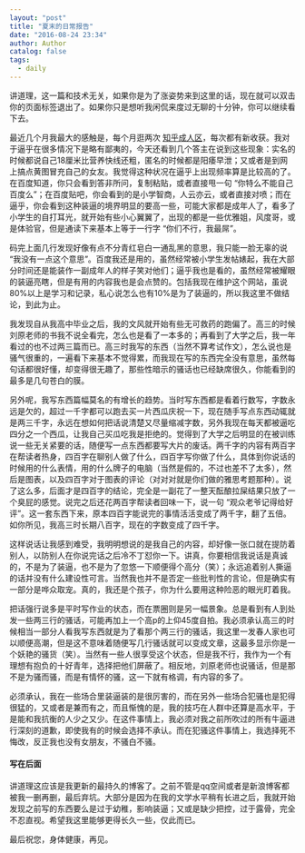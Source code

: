 ```yaml
---
layout: "post"
title: "夏末的日常报告"
date: "2016-08-24 23:34"
author: Author
catalog: false
tags:
  - daily
---
```


讲道理，这一篇和技术无关，如果你是为了涨姿势来到这里的话，现在就可以双击你的页面标签退出了。如果你只是想听我闲侃来度过无聊的十分钟，你可以继续看下去。

最近几个月我最大的感触是，每个月逛两次 [知乎成人区][1]，每次都有新收获。我对于逼乎在很多情况下是略有鄙夷的，今天还看到几个答主在说到这些现象：实名的时候都说自己18厘米比营养快线还粗，匿名的时候都是阳痿早泄；又或者是到网上搞点黄图冒充自己的女友。我觉得这种状况在逼乎上出现频率算是比较高的了。在百度知道，你只会看到答非所问，复制粘贴，或者直接甩一句 “你特么不能自己百度么”；在百度贴吧，你会看到的是小学智商，人云亦云，或者直接对喷；而在逼乎，你会看到这种装逼的境界明显的要高一些，可能大家都是成年人了，看多了小学生的自打耳光，就开始有些小心翼翼了，出现的都是一些优雅姐，风度哥，或是体验官，但是通读下来基本上等于一行字 “你们不行，我最屌”。

码完上面几行发现好像有点不分青红皂白一通乱黑的意思，我只能一脸无辜的说 “我没有一点这个意思”。百度我还是用的，虽然经常被小学生发帖婊起，我在大部分时间还是能装作一副成年人的样子笑对他们；逼乎我也是看的，虽然经常被耀眼的装逼亮瞎，但是有用的内容我也是会点赞的。包括我现在维护这个网站，虽说80%以上是学习和记录，私心说怎么也有10%是为了装逼的，所以我这里不做结论，到此为止。

我发现自从我高中毕业之后，我的文风就开始有些无可救药的跑偏了。高三的时候刘原老师的书我不说全看完，怎么也是看了一本多的；再看到了大学之后，我一年看过的也不过两三篇而已。高三时我写的东西（当然不算考试作文），怎么说也是骚气很重的，一遍看下来基本不觉得累，而我现在写的东西完全没有意思，虽然每句话都很好懂，却变得很无趣了，那些性暗示的骚话也已经缺席很久，你能看到的最多是几句苍白的膜。

另外呢，我写东西篇幅莫名的有增长的趋势。当时写东西都是看着行数写，字数永远是欠的，超过一千字都可以跑去买一片西瓜庆祝一下，现在随手写点东西动辄就是两三千字，永远在想如何把话说清楚又尽量缩减字数，另外我现在每天都被逼吃四分之一个西瓜，让我自己买瓜吃我是拒绝的。觉得到了大学之后明显的在被训练说一些无关紧要的话，随便写一点东西都要写大片的废话。两千字的内容有两百字在帮读者热身，四百字在聊别人做了什么，四百字写你做了什么，具体到你说话的时候用的什么表情，用的什么牌子的电脑（当然是假的，不过也差不了太多），然后是图表，以及四百字对于图表的评论（对对对就是你们做的雅思考题那种）。说了这么多，后面才是四百字的结论，完全是一副花了一整天酝酿拉屎结果只放了一个臭屁的感觉。说完之后还花两百字帮读者回味一下，说一句 “观众老爷记得给好评”。这一套东西下来，原本四百字能说完的事情活活变成了两千字，翻了五倍。如你所见，我高三时长期八百字，现在的字数变成了四千字。

这样说话让我感到难受，我明明想说的是我自己的内容，却好像一张口就在提防着别人，以防别人在你说完话之后冷不丁怼你一下。讲真，你要相信我说话是真诚的，不是为了装逼，也不是为了忽悠一下顺便得个高分（笑）；永远追着别人撕逼的话并没有什么建设性可言。当然我也并不是否定一些批判性的言论，但是确实有一部分是哗众取宠。真的，我还是个孩子，你为什么要用这种险恶的眼光盯着我。

把话强行说多是平时写作业的状态，而在票圈则是另一幅景象。总是看到有人到处发一些两三行的骚话，可能再加上一个高p的上仰45度自拍。我必须承认高三的时候相当一部分人看我写东西就是为了看那个两三行的骚话，我这里一发春人家也可以顺便高潮，但是这不意味着随便写几行骚话就可以变成文章，这最多显示你是一个妖艳的骚货（笑）。当然有一些人很享受这个状态，但是我不行，我作为一个有理想有抱负的十好青年，选择把他们屏蔽了。相反地，刘原老师也说骚话，但是那不是为骚而骚，而是有情怀的骚，这一下就有格调，有内容的多了。

必须承认，我在一些场合里装逼装的是很厉害的，而在另外一些场合犯骚也是犯得很猛的，又或者是兼而有之，而且惭愧的是，我的技巧在人群中还算是高水平，于是能和我抗衡的人少之又少。在这件事情上，我必须对我之前所吹过的所有牛逼进行深刻的道歉，即使我有的时候会选择不承认。而在犯骚这件事情上，我选择死不悔改，反正我也没有女朋友，不骚白不骚。

#### 写在后面

讲道理这应该是我更新的最持久的博客了。之前不管是qq空间或者是新浪博客都被我一删再删，最后弃坑。大部分是因为在我的文学水平稍有长进之后，我就开始发现之前写的东西要么是过于幼稚，影响装逼；又或是缺少把控，过于露骨，完全不忍直视。希望我这里能够更得长久一些，仅此而已。

最后祝您，身体健康，再见。

[1]: https://www.zhihu.com/topic/19805970/hot
